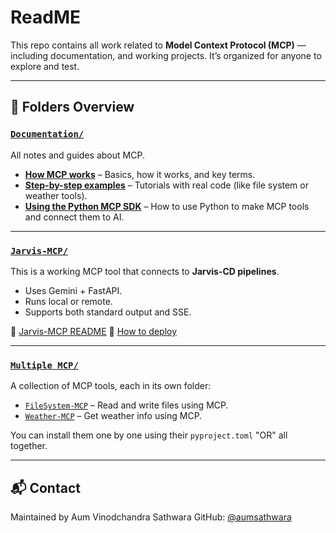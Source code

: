 # ReadME 

This repo contains all work related to **Model Context Protocol (MCP)** — including documentation, and working projects. It’s organized for anyone to explore and test.

---

## 📁 Folders Overview

### [`Documentation/`](./Documentation)

All notes and guides about MCP.

* **[How MCP works](./Documentation/MCP%20Deep%20Dive/)** – Basics, how it works, and key terms.
* **[Step-by-step examples](./Documentation/Basic%20MCP%20Implementation/)** – Tutorials with real code (like file system or weather tools).
* **[Using the Python MCP SDK](./Documentation/Basic%20MCP%20Implementation/MCP%20Python%20SDK/)** – How to use Python to make MCP tools and connect them to AI.

---

### [`Jarvis-MCP/`](./Jarvis-MCP)

This is a working MCP tool that connects to **Jarvis-CD pipelines**.

* Uses Gemini + FastAPI.
* Runs local or remote.
* Supports both standard output and SSE.

📄 [Jarvis-MCP README](./Jarvis-MCP/README.md)
📄 [How to deploy](./Jarvis-MCP/DEPLOYMENT.md)

---

### [`Multiple MCP/`](./Multiple%20MCP)

A collection of MCP tools, each in its own folder:

* [`FileSystem-MCP`](./Multiple%20MCP/FileSystem-MCP) – Read and write files using MCP.
* [`Weather-MCP`](./Multiple%20MCP/Weather-MCP) – Get weather info using MCP.

You can install them one by one using their `pyproject.toml` "OR" all together.

---


## 📬 Contact

Maintained by Aum Vinodchandra Sathwara
GitHub: [@aumsathwara](https://github.com/aumsathwara)

